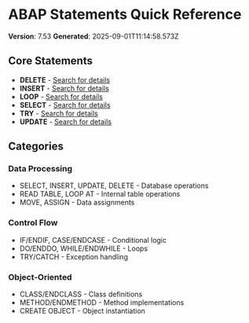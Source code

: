 # ABAP Statements Quick Reference

**Version**: 7.53
**Generated**: 2025-09-01T11:14:58.573Z

## Core Statements

- **DELETE** - [Search for details](abap_search?query=delete)
- **INSERT** - [Search for details](abap_search?query=insert)
- **LOOP** - [Search for details](abap_search?query=loop)
- **SELECT** - [Search for details](abap_search?query=select)
- **TRY** - [Search for details](abap_search?query=try)
- **UPDATE** - [Search for details](abap_search?query=update)

## Categories

### Data Processing
- SELECT, INSERT, UPDATE, DELETE - Database operations
- READ TABLE, LOOP AT - Internal table operations
- MOVE, ASSIGN - Data assignments

### Control Flow
- IF/ENDIF, CASE/ENDCASE - Conditional logic
- DO/ENDDO, WHILE/ENDWHILE - Loops
- TRY/CATCH - Exception handling

### Object-Oriented
- CLASS/ENDCLASS - Class definitions
- METHOD/ENDMETHOD - Method implementations
- CREATE OBJECT - Object instantiation